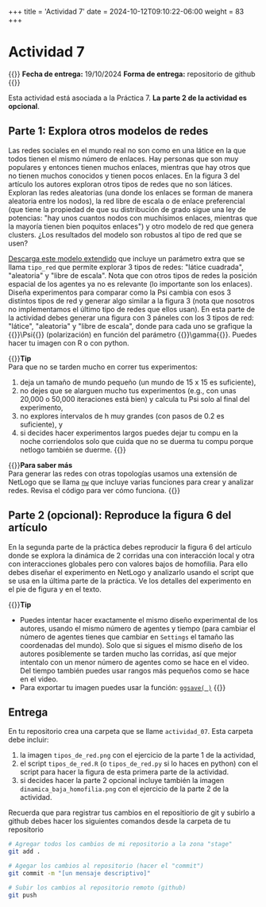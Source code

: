 +++
title = 'Actividad 7'
date = 2024-10-12T09:10:22-06:00
weight = 83
+++

# Actividad 7

{{<hint info>}}
**Fecha de entrega:** 19/10/2024
**Forma de entrega:** repositorio de github
{{</hint>}}

Esta actividad está asociada a la Práctica 7. **La parte 2 de la actividad es opcional**. 

## Parte 1: Explora otros modelos de redes

Las redes sociales en el mundo real no son como en una látice en la que todos tienen el mismo número de enlaces. Hay personas que son muy populares y entonces tienen muchos enlaces, mientras que hay otros que no tienen muchos conocidos y tienen pocos enlaces. En la figura 3 del artículo los autores exploran otros tipos de redes que no son látices. Exploran las redes aleatorias (una donde los enlaces se forman de manera aleatoria entre los nodos), la red libre de escala o de enlace preferencial (que tiene la propiedad de que su distribución de grado sigue una ley de potencias: "hay unos cuantos nodos con muchísimos enlaces, mientras que la mayoría tienen bien poquitos enlaces") y otro modelo de red que genera clusters. ¿Los resultados del modelo son robustos al tipo de red que se usen?

<a href="/curso_MBA/netlogo/polarizacion_extension_redes.nlogo" download>Descarga este modelo extendido</a> que incluye un parámetro extra que se llama `tipo_red` que permite explorar 3 tipos de redes: "látice cuadrada", "aleatoria" y "libre de escala". Nota que con otros tipos de redes la posición espacial de los agentes ya no es relevante (lo importante son los enlaces). Diseña experimentos para comparar como la Psi cambia con esos 3 distintos tipos de red y generar algo similar a la figura 3 (nota que nosotros no implementamos el último tipo de redes que ellos usan). En esta parte de la actividad debes generar una figura con 3 páneles con los 3 tipos de red: "látice", "aleatoria" y "libre de escala", donde para cada uno se grafique la {{<katex>}}\Psi{{</katex>}} (polarización) en función del parámetro {{<katex>}}\gamma{{</katex>}}. Puedes hacer tu imagen con R o con python.

{{<hint info>}}**Tip**  
Para que no se tarden mucho en correr tus experimentos:

1. deja un tamaño de mundo pequeño (un mundo de 15 x 15 es suficiente), 
2. no dejes que se alarguen mucho tus experimentos (e.g., con unas 20,000 o 50,000 iteraciones está bien) y calcula tu Psi solo al final del experimento,
3. no explores intervalos de h muy grandes (con pasos de 0.2 es suficiente), y
4. si decides hacer experimentos largos puedes dejar tu compu en la noche corriendolos solo que cuida que no se duerma tu compu porque netlogo también se duerme.
{{</hint>}}

{{<hint info>}}**Para saber más**  
Para generar las redes con otras topologías usamos una extensión de NetLogo que se llama [`nw`](https://ccl.northwestern.edu/netlogo/docs/nw.html) que incluye varias funciones para crear y analizar redes. Revisa el código para ver cómo funciona. 
{{</hint>}}


## Parte 2 (opcional): Reproduce la figura 6 del artículo

En la segunda parte de la práctica debes reproducir la figura 6 del artículo donde se explora la dinámica de 2 corridas una con interacción local y otra con interacciones globales pero con valores bajos de homofilia. Para ello debes diseñar el experimento en NetLogo y analizarlo usando el script que se usa en la última parte de la práctica. Ve los detalles del experimento en el pie de figura y en el texto. 

{{<hint info>}}**Tip**  
- Puedes intentar hacer exactamente el mismo diseño experimental de los autores, usando el mismo número de agentes y tiempo (para cambiar el número de agentes tienes que cambiar en `Settings` el tamaño las coordenadas del mundo). Solo que si sigues el mismo diseño de los autores posiblemente se tarden mucho las corridas, así que mejor intentalo con un menor número de agentes como se hace en el video. Del tiempo también puedes usar rangos más pequeños como se hace en el video. 
- Para exportar tu imagen puedes usar la función: [`ggsave( )`](https://ggplot2.tidyverse.org/reference/ggsave.html)
{{</hint>}}

## Entrega

En tu repositorio crea una carpeta que se llame `actividad_07`. Esta carpeta debe incluir:

1. la imagen `tipos_de_red.png` con el ejercicio de la parte 1 de la actividad, 
2. el script `tipos_de_red.R` (o `tipos_de_red.py` si lo haces en python) con el script para hacer la figura de esta primera parte de la actividad.
3. si decides hacer la parte 2 opcional incluye también la imagen `dinamica_baja_homofilia.png` con el ejercicio de la parte 2 de la actividad.

Recuerda que para registrar tus cambios en el repositiorio de git y subirlo a github debes hacer los siguientes comandos desde la carpeta de tu repositorio

``` bash
# Agregar todos los cambios de mi repositorio a la zona "stage"
git add .

# Agegar los cambios al repositorio (hacer el "commit")
git commit -m "[un mensaje descriptivo]"

# Subir los cambios al repositorio remoto (github)
git push
```
